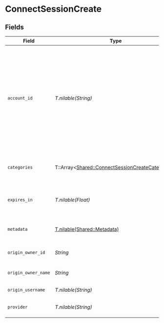 # ConnectSessionCreate


## Fields

| Field                                                                                                                                                               | Type                                                                                                                                                                | Required                                                                                                                                                            | Description                                                                                                                                                         | Example                                                                                                                                                             |
| ------------------------------------------------------------------------------------------------------------------------------------------------------------------- | ------------------------------------------------------------------------------------------------------------------------------------------------------------------- | ------------------------------------------------------------------------------------------------------------------------------------------------------------------- | ------------------------------------------------------------------------------------------------------------------------------------------------------------------- | ------------------------------------------------------------------------------------------------------------------------------------------------------------------- |
| `account_id`                                                                                                                                                        | *T.nilable(String)*                                                                                                                                                 | :heavy_minus_sign:                                                                                                                                                  | The unique identifier for the account associated with this connect session. When this field is present, the hub will launch in edit mode using the retrieved token. |                                                                                                                                                                     |
| `categories`                                                                                                                                                        | T::Array<[Shared::ConnectSessionCreateCategories](../../models/shared/connectsessioncreatecategories.md)>                                                           | :heavy_minus_sign:                                                                                                                                                  | The categories of the provider to connect to                                                                                                                        | ["ats","hris","hrisLegacy","crm","marketing","stackOne"]                                                                                                            |
| `expires_in`                                                                                                                                                        | *T.nilable(Float)*                                                                                                                                                  | :heavy_minus_sign:                                                                                                                                                  | How long the session should be valid for in seconds                                                                                                                 |                                                                                                                                                                     |
| `metadata`                                                                                                                                                          | [T.nilable(Shared::Metadata)](../../models/shared/metadata.md)                                                                                                      | :heavy_minus_sign:                                                                                                                                                  | The metadata for the connection                                                                                                                                     |                                                                                                                                                                     |
| `origin_owner_id`                                                                                                                                                   | *String*                                                                                                                                                            | :heavy_check_mark:                                                                                                                                                  | The origin owner identifier                                                                                                                                         |                                                                                                                                                                     |
| `origin_owner_name`                                                                                                                                                 | *String*                                                                                                                                                            | :heavy_check_mark:                                                                                                                                                  | The origin owner name                                                                                                                                               |                                                                                                                                                                     |
| `origin_username`                                                                                                                                                   | *T.nilable(String)*                                                                                                                                                 | :heavy_minus_sign:                                                                                                                                                  | The origin username                                                                                                                                                 |                                                                                                                                                                     |
| `provider`                                                                                                                                                          | *T.nilable(String)*                                                                                                                                                 | :heavy_minus_sign:                                                                                                                                                  | The provider to connect to                                                                                                                                          |                                                                                                                                                                     |